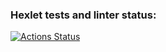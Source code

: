 ### Hexlet tests and linter status:
[![Actions Status](https://github.com/DenisTabakov/python-project-lvl1/workflows/hexlet-check/badge.svg)](https://github.com/DenisTabakov/python-project-lvl1/actions)